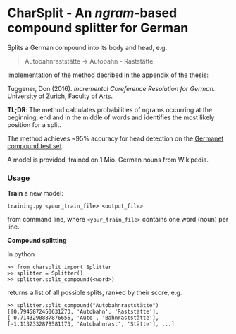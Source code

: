 # CharSplit - An *ngram*-based compound splitter for German

Splits a German compound into its body and head, e.g.
> Autobahnraststätte -> Autobahn - Raststätte

Implementation of the method decribed in the appendix of the thesis:

Tuggener, Don (2016). *Incremental Coreference Resolution for German.* University of Zurich, Faculty of Arts.

**TL;DR**: The method calculates probabilities of ngrams occurring at the beginning, end and in the middle of words and identifies the most likely position for a split.

The method achieves ~95% accuracy for head detection on the [Germanet compound test set](http://www.sfs.uni-tuebingen.de/lsd/compounds.shtml).

A model is provided, trained on 1 Mio. German nouns from Wikipedia.

### Usage ###
**Train** a new model:
```
training.py <your_train_file> <output_file>
```
from command line, where `<your_train_file>` contains one word (noun) per line.

**Compound splitting**

In python
```
>> from charsplit import Splitter
>> splitter = Splitter()
>> splitter.split_compound(<word>)
```
returns a list of all possible splits, ranked by their score, e.g.
```
>> splitter.split_compound("Autobahnraststätte")
[[0.7945872450631273, 'Autobahn', 'Raststätte'], 
[-0.7143290887876655, 'Auto', 'Bahnraststätte'], 
[-1.1132332878581173, 'Autobahnrast', 'Stätte'], ...]
```


